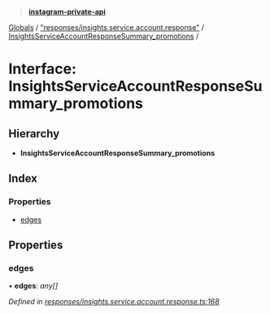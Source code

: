 > **[instagram-private-api](../README.md)**

[Globals](../README.md) / ["responses/insights.service.account.response"](../modules/_responses_insights_service_account_response_.md) / [InsightsServiceAccountResponseSummary_promotions](_responses_insights_service_account_response_.insightsserviceaccountresponsesummary_promotions.md) /

# Interface: InsightsServiceAccountResponseSummary_promotions

## Hierarchy

* **InsightsServiceAccountResponseSummary_promotions**

## Index

### Properties

* [edges](_responses_insights_service_account_response_.insightsserviceaccountresponsesummary_promotions.md#edges)

## Properties

###  edges

• **edges**: *any[]*

*Defined in [responses/insights.service.account.response.ts:168](https://github.com/dilame/instagram-private-api/blob/173bc62/src/responses/insights.service.account.response.ts#L168)*